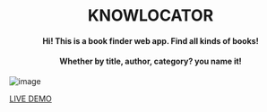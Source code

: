 <h1 align="center">KNOWLOCATOR</h1>

<h4 align="center">Hi! This is a book finder web app. Find all kinds of books!</h4>
<h4 align="center">Whether by title, author, category? you name it!</h4>

![image](https://user-images.githubusercontent.com/51811109/215495896-1b5f1813-c46d-4284-90e7-e4310dc057ce.png)


[LIVE DEMO](https://knowlocator.netlify.app)
